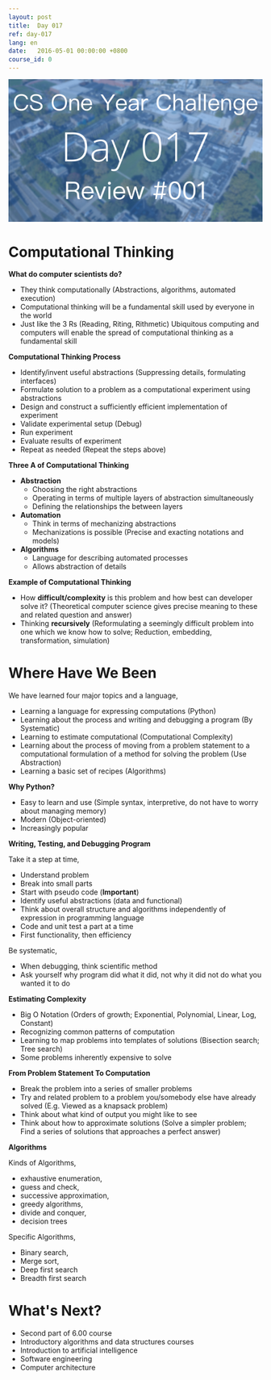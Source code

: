 ```yaml
---
layout: post
title:  Day 017
ref: day-017
lang: en
date:   2016-05-01 00:00:00 +0800
course_id: 0
---
```


![](/images/Day017-en.png)

# Computational Thinking

**What do computer scientists do?**

- They think computationally (Abstractions, algorithms, automated execution)
- Computational thinking will be a fundamental skill used by everyone in the world
- Just like the 3 Rs (Reading, Riting, Rithmetic) Ubiquitous computing and computers will enable the spread of computational thinking as a fundamental skill

**Computational Thinking Process**

- Identify/invent useful abstractions (Suppressing details, formulating interfaces)
- Formulate solution to a problem as a computational experiment using abstractions
- Design and construct a sufficiently efficient implementation of experiment
- Validate experimental setup (Debug)
- Run experiment
- Evaluate results of experiment
- Repeat as needed (Repeat the steps above)

**Three A of Computational Thinking**

- **Abstraction**
  - Choosing the right abstractions
  - Operating in terms of multiple layers of abstraction simultaneously
  - Defining the relationships the between layers
- **Automation**
  - Think in terms of mechanizing abstractions
  - Mechanizations is possible (Precise and exacting notations and models)
- **Algorithms**
  - Language for describing automated processes
  - Allows abstraction of details

**Example of Computational Thinking**

- How **difficult/complexity** is this problem and how best can developer solve it? (Theoretical computer science gives precise meaning to these and related question and answer)
- Thinking **recursively** (Reformulating a seemingly difficult problem into one which we know how to solve; Reduction, embedding, transformation, simulation)

# Where Have We Been

We have learned four major topics and a language,

- Learning a language for expressing computations (Python)
- Learning about the process and writing and debugging a program (By Systematic)
- Learning to estimate computational (Computational Complexity)
- Learning about the process of moving from a problem statement to a computational formulation of a method for solving the problem (Use Abstraction)
- Learning a basic set of recipes (Algorithms)

**Why Python?**

- Easy to learn and use (Simple syntax, interpretive, do not have to worry about managing memory)
- Modern (Object-oriented)
- Increasingly popular

**Writing, Testing, and Debugging Program**

Take it a step at time,

- Understand problem
- Break into small parts
- Start with pseudo code (**Important**)
- Identify useful abstractions (data and functional)
- Think about overall structure and algorithms independently of expression in programming language
- Code and unit test a part at a time
- First functionality, then efficiency

Be systematic,

- When debugging, think scientific method
- Ask yourself why program did what it did, not why it did not do what you wanted it to do

**Estimating Complexity**

- Big O Notation (Orders of growth; Exponential, Polynomial, Linear, Log, Constant)
- Recognizing common patterns of computation
- Learning to map problems into templates of solutions (Bisection search; Tree search)
- Some problems inherently expensive to solve

**From Problem Statement To Computation**

- Break the problem into a series of smaller problems
- Try and related problem to a problem you/somebody else have already solved (E.g. Viewed as a knapsack problem)
- Think about what kind of output you might like to see
- Think about how to approximate solutions (Solve a simpler problem; Find a series of solutions that approaches a perfect answer)

**Algorithms**

Kinds of Algorithms,

- exhaustive enumeration,
- guess and check,
- successive approximation,
- greedy algorithms,
- divide and conquer,
- decision trees

Specific Algorithms,

- Binary search,
- Merge sort,
- Deep first search
- Breadth first search

# What's Next?

- Second part of 6.00 course
- Introductory algorithms and data structures courses
- Introduction to artificial intelligence
- Software engineering
- Computer architecture
